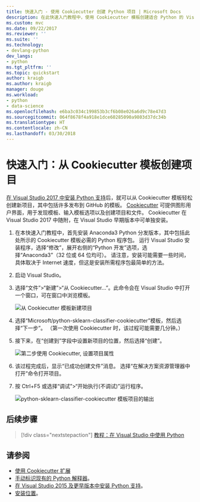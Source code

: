 ```yaml
---
title: 快速入门 - 使用 Cookiecutter 创建 Python 项目 | Microsoft Docs
description: 在此快速入门教程中，使用 Cookiecutter 模板创建适合 Python 的 Visual Studio 项目。
ms.custom: mvc
ms.date: 09/22/2017
ms.reviewer: ''
ms.suite: ''
ms.technology:
- devlang-python
dev_langs:
- python
ms.tgt_pltfrm: ''
ms.topic: quickstart
author: kraigb
ms.author: kraigb
manager: douge
ms.workload:
- python
- data-science
ms.openlocfilehash: e6ba3c034c199853b3cf6b08e026a6d9c78e47d3
ms.sourcegitcommit: 064f8678f4a918e1dce60285090a9803d37dc34b
ms.translationtype: HT
ms.contentlocale: zh-CN
ms.lasthandoff: 03/30/2018
---
```

# <a name="quickstart-create-a-project-from-a-cookiecutter-template"></a>快速入门：从 Cookiecutter 模板创建项目

[在 Visual Studio 2017 中安装 Python 支持](installing-python-support-in-visual-studio.md)后，就可以从 Cookiecutter 模板轻松创建新项目，其中包括许多发布到 GitHub 的模板。 [Cookiecutter](https://cookiecutter.readthedocs.io/en/latest/) 可提供图形用户界面，用于发现模板、输入模板选项以及创建项目和文件。 Cookiecutter 在 Visual Studio 2017 中随附，在 Visual Studio 早期版本中可单独安装。

1. 在本快速入门教程中，首先安装 Anaconda3 Python 分发版本，其中包括此处所示的 Cookiecutter 模板必需的 Python 程序包。 运行 Visual Studio 安装程序，选择“修改”，展开右侧的“Python 开发”选项，选择“Anaconda3”（32 位或 64 位均可）。 请注意，安装可能需要一些时间，具体取决于 Internet 速度，但这是安装所需程序包最简单的方法。

1. 启动 Visual Studio。

1. 选择“文件”>“新建”>“从 Cookiecutter...”。此命令会在 Visual Studio 中打开一个窗口，可在窗口中浏览模板。 

    ![从 Cookiecutter 模板新建项目](media/projects-from-cookiecutter1.png)

1. 选择“Microsoft/python-sklearn-classifier-cookiecutter”模板，然后选择“下一步”。 （第一次使用 Cookiecutter 时，该过程可能需要几分钟。）

1. 接下来，在“创建到”字段中设置新项目的位置，然后选择“创建”。

    ![第二步使用 Cookiecutter, 设置项目属性](media/projects-from-cookiecutter2.png)

1. 该过程完成后，显示“已成功创建文件”消息。 选择“在解决方案资源管理器中打开”命令打开项目。

1. 按 Ctrl+F5 或选择“调试”>“开始执行(不调试)”运行程序。 

    ![python-sklearn-classifier-cookiecutter 模板项目的输出](media/projects-from-cookiecutter4.png)

## <a name="next-steps"></a>后续步骤

> [!div class="nextstepaction"]
> [教程：在 Visual Studio 中使用 Python](tutorial-working-with-python-in-visual-studio-step-01-create-project.md)

## <a name="see-also"></a>请参阅

- [使用 Cookiecutter 扩展](using-python-cookiecutter-templates.md)
- [手动标识现有的 Python 解释器](managing-python-environments-in-visual-studio.md#manually-identifying-an-existing-environment)。
- [在 Visual Studio 2015 及更早版本中安装 Python 支持](installing-python-support-in-visual-studio.md)。
- [安装位置](installing-python-support-in-visual-studio.md#install-locations)。
